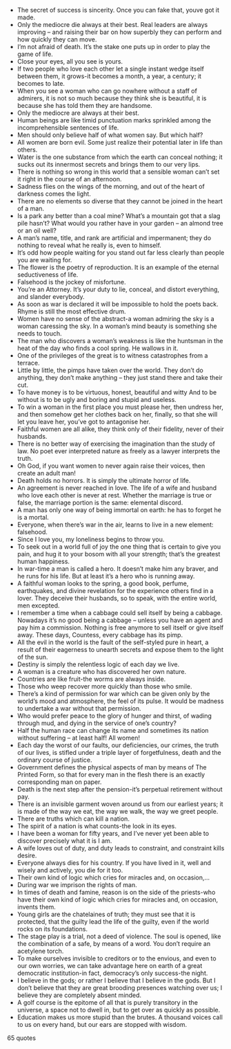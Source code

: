  - The secret of success is sincerity. Once you can fake that, youve got it made.
 - Only the mediocre die always at their best. Real leaders are always improving – and raising their bar on how superbly they can perform and how quickly they can move.
 - I’m not afraid of death. It’s the stake one puts up in order to play the game of life.
 - Close your eyes, all you see is yours.
 - If two people who love each other let a single instant wedge itself between them, it grows-it becomes a month, a year, a century; it becomes to late.
 - When you see a woman who can go nowhere without a staff of admirers, it is not so much because they think she is beautiful, it is because she has told them they are handsome.
 - Only the mediocre are always at their best.
 - Human beings are like timid punctuation marks sprinkled among the incomprehensible sentences of life.
 - Men should only believe half of what women say. But which half?
 - All women are born evil. Some just realize their potential later in life than others.
 - Water is the one substance from which the earth can conceal nothing; it sucks out its innermost secrets and brings them to our very lips.
 - There is nothing so wrong in this world that a sensible woman can’t set it right in the course of an afternoon.
 - Sadness flies on the wings of the morning, and out of the heart of darkness comes the light.
 - There are no elements so diverse that they cannot be joined in the heart of a man.
 - Is a park any better than a coal mine? What’s a mountain got that a slag pile hasn’t? What would you rather have in your garden – an almond tree or an oil well?
 - A man’s name, title, and rank are artificial and impermanent; they do nothing to reveal what he really is, even to himself.
 - It’s odd how people waiting for you stand out far less clearly than people you are waiting for.
 - The flower is the poetry of reproduction. It is an example of the eternal seductiveness of life.
 - Falsehood is the jockey of misfortune.
 - You’re an Attorney. It’s your duty to lie, conceal, and distort everything, and slander everybody.
 - As soon as war is declared it will be impossible to hold the poets back. Rhyme is still the most effective drum.
 - Women have no sense of the abstract-a woman admiring the sky is a woman caressing the sky. In a woman’s mind beauty is something she needs to touch.
 - The man who discovers a woman’s weakness is like the huntsman in the heat of the day who finds a cool spring. He wallows in it.
 - One of the privileges of the great is to witness catastrophes from a terrace.
 - Little by little, the pimps have taken over the world. They don’t do anything, they don’t make anything – they just stand there and take their cut.
 - To have money is to be virtuous, honest, beautiful and witty And to be without is to be ugly and boring and stupid and useless.
 - To win a woman in the first place you must please her, then undress her, and then somehow get her clothes back on her, finally, so that she will let you leave her, you’ve got to antagonise her.
 - Faithful women are all alike, they think only of their fidelity, never of their husbands.
 - There is no better way of exercising the imagination than the study of law. No poet ever interpreted nature as freely as a lawyer interprets the truth.
 - Oh God, if you want women to never again raise their voices, then create an adult man!
 - Death holds no horrors. It is simply the ultimate horror of life.
 - An agreement is never reached in love. The life of a wife and husband who love each other is never at rest. Whether the marriage is true or false, the marriage portion is the same: elemental discord.
 - A man has only one way of being immortal on earth: he has to forget he is a mortal.
 - Everyone, when there’s war in the air, learns to live in a new element: falsehood.
 - Since I love you, my loneliness begins to throw you.
 - To seek out in a world full of joy the one thing that is certain to give you pain, and hug it to your bosom with all your strength; that’s the greatest human happiness.
 - In war-time a man is called a hero. It doesn’t make him any braver, and he runs for his life. But at least it’s a hero who is running away.
 - A faithful woman looks to the spring, a good book, perfume, earthquakes, and divine revelation for the experience others find in a lover. They deceive their husbands, so to speak, with the entire world, men excepted.
 - I remember a time when a cabbage could sell itself by being a cabbage. Nowadays it’s no good being a cabbage – unless you have an agent and pay him a commission. Nothing is free anymore to sell itself or give itself away. These days, Countess, every cabbage has its pimp.
 - All the evil in the world is the fault of the self-styled pure in heart, a result of their eagerness to unearth secrets and expose them to the light of the sun.
 - Destiny is simply the relentless logic of each day we live.
 - A woman is a creature who has discovered her own nature.
 - Countries are like fruit-the worms are always inside.
 - Those who weep recover more quickly than those who smile.
 - There’s a kind of permission for war which can be given only by the world’s mood and atmosphere, the feel of its pulse. It would be madness to undertake a war without that permission.
 - Who would prefer peace to the glory of hunger and thirst, of wading through mud, and dying in the service of one’s country?
 - Half the human race can change its name and sometimes its nation without suffering – at least half! All women!
 - Each day the worst of our faults, our deficiencies, our crimes, the truth of our lives, is stifled under a triple layer of forgetfulness, death and the ordinary course of justice.
 - Government defines the physical aspects of man by means of The Printed Form, so that for every man in the flesh there is an exactly corresponding man on paper.
 - Death is the next step after the pension-it’s perpetual retirement without pay.
 - There is an invisible garment woven around us from our earliest years; it is made of the way we eat, the way we walk, the way we greet people.
 - There are truths which can kill a nation.
 - The spirit of a nation is what counts-the look in its eyes.
 - I have been a woman for fifty years, and I’ve never yet been able to discover precisely what it is I am.
 - A wife loves out of duty, and duty leads to constraint, and constraint kills desire.
 - Everyone always dies for his country. If you have lived in it, well and wisely and actively, you die for it too.
 - Their own kind of logic which cries for miracles and, on occasion,...
 - During war we imprison the rights of man.
 - In times of death and famine, reason is on the side of the priests-who have their own kind of logic which cries for miracles and, on occasion, invents them.
 - Young girls are the chatelaines of truth; they must see that it is protected, that the guilty lead the life of the guilty, even if the world rocks on its foundations.
 - The stage play is a trial, not a deed of violence. The soul is opened, like the combination of a safe, by means of a word. You don’t require an acetylene torch.
 - To make ourselves invisible to creditors or to the envious, and even to our own worries, we can take advantage here on earth of a great democratic institution-in fact, democracy’s only success-the night.
 - I believe in the gods; or rather I believe that I believe in the gods. But I don’t believe that they are great brooding presences watching over us; I believe they are completely absent minded.
 - A golf course is the epitome of all that is purely transitory in the universe, a space not to dwell in, but to get over as quickly as possible.
 - Education makes us more stupid than the brutes. A thousand voices call to us on every hand, but our ears are stopped with wisdom.

65 quotes